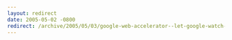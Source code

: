 ```yaml
---
layout: redirect
date: 2005-05-02 -0800
redirect: /archive/2005/05/03/google-web-accelerator--let-google-watch-you-do-everything.aspx/
---
```

